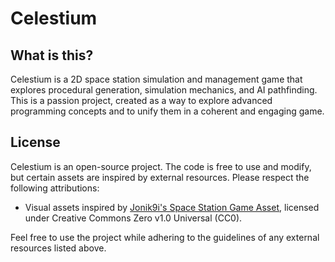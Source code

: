 # **Celestium**

## What is this?

Celestium is a 2D space station simulation and management game that explores procedural generation, simulation mechanics, and AI pathfinding.
This is a passion project, created as a way to explore advanced programming concepts and to unify them in a coherent and engaging game.

## License

Celestium is an open-source project. The code is free to use and modify, but certain assets are inspired by external resources. Please respect the following attributions:

- Visual assets inspired by [Jonik9i's Space Station Game Asset](https://jonik9i.itch.io/free-space-station-game-asset), licensed under Creative Commons Zero v1.0 Universal (CC0).

Feel free to use the project while adhering to the guidelines of any external resources listed above.
